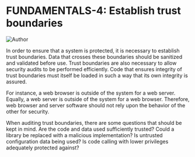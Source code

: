 # FUNDAMENTALS-4: Establish trust boundaries

![Author](https://img.shields.io/badge/Author-Oracle-blue.svg)

In order to ensure that a system is protected, it is necessary to establish trust boundaries. Data that crosses these boundaries should be sanitized and validated before use. Trust boundaries are also necessary to allow security audits to be performed efficiently. Code that ensures integrity of trust boundaries must itself be loaded in such a way that its own integrity is assured.

For instance, a web browser is outside of the system for a web server. Equally, a web server is outside of the system for a web browser. Therefore, web browser and server software should not rely upon the behavior of the other for security.

When auditing trust boundaries, there are some questions that should be kept in mind. Are the code and data used sufficiently trusted? Could a library be replaced with a malicious implementation? Is untrusted configuration data being used? Is code calling with lower privileges adequately protected against?